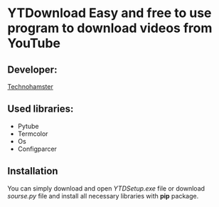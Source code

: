 YTDownload
Easy and free to use program to download videos from YouTube
=========
Developer:
--------
[Technohamster](https://vk.com/arseniykhomchenko)

Used libraries:
--------------
* Pytube
* Termcolor
* Os
* Configparcer

Installation
------------
You can simply download and open *YTDSetup.exe* file or download *sourse.py*
file and install all necessary libraries with **pip** package.
